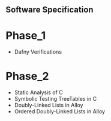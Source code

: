 ## Software Specification

# Phase_1
 - Dafny Verifications

# Phase_2 
 - Static Analysis of C
 - Symbolic Testing TreeTables in C 
 - Doubly-Linked Lists in Alloy
 - Ordered Doubly-Linked Lists in Alloy
